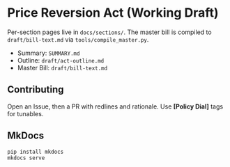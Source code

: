 # Price Reversion Act (Working Draft)

Per-section pages live in `docs/sections/`. The master bill is compiled to `draft/bill-text.md` via `tools/compile_master.py`.

- Summary: `SUMMARY.md`
- Outline: `draft/act-outline.md`
- Master Bill: `draft/bill-text.md`

## Contributing
Open an Issue, then a PR with redlines and rationale. Use **[Policy Dial]** tags for tunables.

## MkDocs
```
pip install mkdocs
mkdocs serve
```

